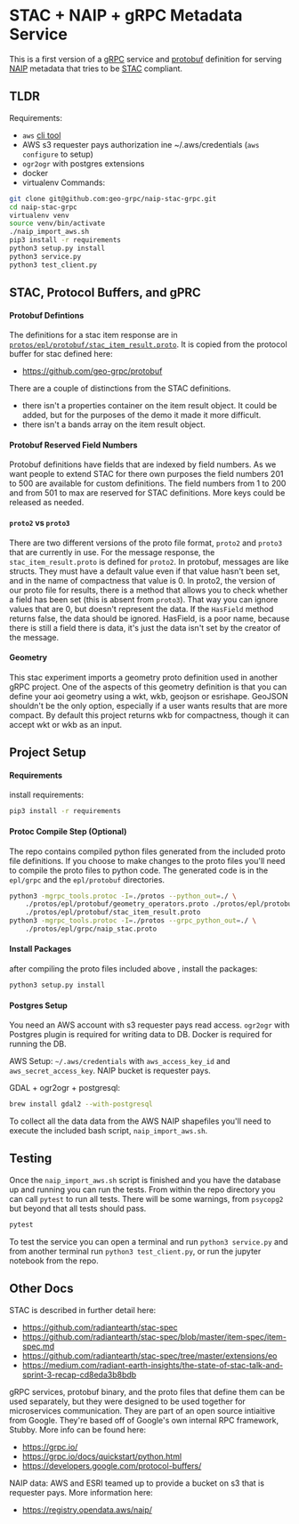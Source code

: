 # STAC + NAIP + gRPC Metadata Service
This is a first version of a [gRPC](https://grpc.io/) service and [protobuf](https://developers.google.com/protocol-buffers/) definition for serving [NAIP](https://registry.opendata.aws/naip/) metadata that tries to be [STAC](https://github.com/radiantearth/stac-spec) compliant.

## TLDR
Requirements:
* `aws` [cli tool](https://docs.aws.amazon.com/cli/latest/userguide/cli-chap-install.html)
* AWS s3 requester pays authorization ine ~/.aws/credentials (`aws configure` to setup)
* `ogr2ogr` with postgres extensions
* docker
* virtualenv
Commands:
```bash
git clone git@github.com:geo-grpc/naip-stac-grpc.git
cd naip-stac-grpc
virtualenv venv
source venv/bin/activate
./naip_import_aws.sh
pip3 install -r requirements
python3 setup.py install
python3 service.py
python3 test_client.py
```

## STAC, Protocol Buffers, and gPRC

#### Protobuf Defintions
The definitions for a stac item response are in [`protos/epl/protobuf/stac_item_result.proto`](https://github.com/geo-grpc/naip-stac-grpc/blob/master/protos/epl/protobuf/stac_item_result.proto). It is copied from the protocol buffer for stac defined here:
* https://github.com/geo-grpc/protobuf

There are a couple of distinctions from the STAC definitions. 
* there isn't a properties container on the item result object. It could be added, but for the purposes of the demo it made it more difficult. 
* there isn't a bands array on the item result object.

#### Protobuf Reserved Field Numbers
Protobuf definitions have fields that are indexed by field numbers. As we want people to extend STAC for there own purposes the field numbers 201 to 500 are available for custom definitions. The field numbers from 1 to 200 and from 501 to max are reserved for STAC definitions. More keys could be released as needed.

#### `proto2` vs `proto3`
There are two different versions of the proto file format, `proto2` and `proto3` that are currently in use. For the message response, the `stac_item_result.proto` is defined for `proto2`. In protobuf, messages are like structs. They must have a default value even if that value hasn't been set, and in the name of compactness that value is 0. In proto2, the version 
of our proto file for results, there is a method that allows you to check whether a field has been set (this is absent from `proto3`). That way you can ignore values that are 0, but doesn't represent the data. If the `HasField` method returns false, the data should be ignored. HasField, is a poor name, because there is still a field there is data, it's just the data isn't set by the creator of the message.

#### Geometry 
This stac experiment imports a geometry proto definition used in another gRPC project. One of the aspects of this geometry definition is that you can define your aoi geometry using a wkt, wkb, geojson or esrishape. GeoJSON shouldn't be the only option, especially if a user wants results that are more compact. By default this project returns wkb for compactness, though it can accept wkt or wkb as an input.

## Project Setup 

#### Requirements
install requirements:
```bash
pip3 install -r requirements
```

#### Protoc Compile Step (Optional)
The repo contains compiled python files generated from the included proto file definitions. If you choose to make changes to the proto files you'll need to compile the proto files to python code. The generated code is in the `epl/grpc` and the `epl/protobuf` directories.

```bash
python3 -mgrpc_tools.protoc -I=./protos --python_out=./ \
    ./protos/epl/protobuf/geometry_operators.proto ./protos/epl/protobuf/stac.proto \
    ./protos/epl/protobuf/stac_item_result.proto 
python3 -mgrpc_tools.protoc -I=./protos --grpc_python_out=./ \
    ./protos/epl/grpc/naip_stac.proto
```

#### Install Packages
after compiling the proto files included above , install the packages:
```bash
python3 setup.py install
```

#### Postgres Setup
You need an AWS account with s3 requester pays read access. `ogr2ogr` with Postgres plugin is required for writing data to DB. Docker is required for running the DB.

AWS Setup:
`~/.aws/credentials` with `aws_access_key_id` and `aws_secret_access_key`. NAIP bucket is requester pays.

GDAL + ogr2ogr + postgresql:
```bash
brew install gdal2 --with-postgresql
```

To collect all the data data from the AWS NAIP shapefiles you'll need to execute the included bash script, `naip_import_aws.sh`.

## Testing

Once the `naip_import_aws.sh` script is finished and you have the database up and running you can run the tests. From within the repo directory you can call `pytest` to run all tests. There will be some warnings, from `psycopg2` but beyond that all tests should pass.
```bash
pytest
```

To test the service you can open a terminal and run `python3 service.py` and from another terminal run `python3 test_client.py`, or run the jupyter notebook from the repo.

## Other Docs
STAC is described in further detail here:
* https://github.com/radiantearth/stac-spec
* https://github.com/radiantearth/stac-spec/blob/master/item-spec/item-spec.md
* https://github.com/radiantearth/stac-spec/tree/master/extensions/eo
* https://medium.com/radiant-earth-insights/the-state-of-stac-talk-and-sprint-3-recap-cd8eda3b8bdb

gRPC services, protobuf binary, and the proto files that define them can be used separately, but they were designed to be used together for microservices communication. They are part of an open source intiaitive from Google. They're based off of Google's own internal RPC framework, Stubby. More info can be found here:
* https://grpc.io/
* https://grpc.io/docs/quickstart/python.html
* https://developers.google.com/protocol-buffers/

NAIP data:
AWS and ESRI teamed up to provide a bucket on s3 that is requester pays. More information here:
* https://registry.opendata.aws/naip/


